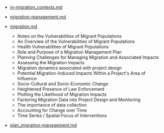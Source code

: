 

* [in-migration_contexts.md](./in-migration_contexts.md)




* [migration-management.md](./migration-management.md)




* [migration.md](./migration.md)
    - Notes on the Vulnerabilities of Migrant Populations
    - An Overview of the Vulnerabilities of Migrant Populations
    - Health Vulnerabilities of Migrant Populations
    - Role and Purpose of a Migration Management Plan
    - Planning Challenges for Managing Migration and Associated Impacts
    - Assessing the Migration Impacts
    - Migration dynamics associated with project design
    - Potential Migration-Induced Impacts Within a Project's Area of Influence
    - Socio-Cultural and Socio-Economic Change
    - Heightened Presence of Law Enforcement
    - Plotting the Likelihood of Migration Impacts
    - Factoring Migration Data into Project Design and Monitoring
    - The importance of data collection
    - Accounting for Change over Time
    - Time Series / Spatial Focus of Interventions


* [plan_migration-management.md](./plan_migration-management.md)

